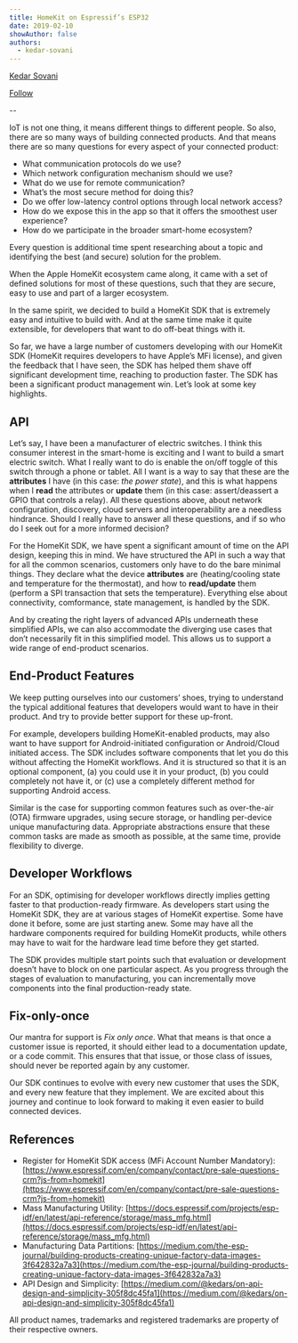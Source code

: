 ```yaml
---
title: HomeKit on Espressif’s ESP32
date: 2019-02-10
showAuthor: false
authors: 
  - kedar-sovani
---
```

[Kedar Sovani](https://kedars.medium.com/?source=post_page-----d73f197ec722--------------------------------)

[Follow](https://medium.com/m/signin?actionUrl=https%3A%2F%2Fmedium.com%2F_%2Fsubscribe%2Fuser%2F1d2175c72923&operation=register&redirect=https%3A%2F%2Fblog.espressif.com%2Fhomekit-on-espressifs-esp32-d73f197ec722&user=Kedar+Sovani&userId=1d2175c72923&source=post_page-1d2175c72923----d73f197ec722---------------------post_header-----------)

--

IoT is not one thing, it means different things to different people. So also, there are so many ways of building connected products. And that means there are so many questions for every aspect of your connected product:

- What communication protocols do we use?
- Which network configuration mechanism should we use?
- What do we use for remote communication?
- What’s the most secure method for doing this?
- Do we offer low-latency control options through local network access?
- How do we expose this in the app so that it offers the smoothest user experience?
- How do we participate in the broader smart-home ecosystem?

Every question is additional time spent researching about a topic and identifying the best (and secure) solution for the problem.

When the Apple HomeKit ecosystem came along, it came with a set of defined solutions for most of these questions, such that they are secure, easy to use and part of a larger ecosystem.

In the same spirit, we decided to build a HomeKit SDK that is extremely easy and intuitive to build with. And at the same time make it quite extensible, for developers that want to do off-beat things with it.

So far, we have a large number of customers developing with our HomeKit SDK (HomeKit requires developers to have Apple’s MFi license), and given the feedback that I have seen, the SDK has helped them shave off significant development time, reaching to production faster. The SDK has been a significant product management win. Let’s look at some key highlights.

## API

Let’s say, I have been a manufacturer of electric switches. I think this consumer interest in the smart-home is exciting and I want to build a smart electric switch. What I really want to do is enable the on/off toggle of this switch through a phone or tablet. All I want is a way to say that these are the __attributes__  I have (in this case: *the power state*), and this is what happens when I __read__  the attributes or __update__  them (in this case: assert/deassert a GPIO that controls a relay). All these questions above, about network configuration, discovery, cloud servers and interoperability are a needless hindrance. Should I really have to answer all these questions, and if so who do I seek out for a more informed decision?

For the HomeKit SDK, we have spent a significant amount of time on the API design, keeping this in mind. We have structured the API in such a way that for all the common scenarios, customers only have to do the bare minimal things. They declare what the device __attributes__ are (heating/cooling state and temperature for the thermostat), and how to __read/update__  them (perform a SPI transaction that sets the temperature). Everything else about connectivity, comformance, state management, is handled by the SDK.

And by creating the right layers of advanced APIs underneath these simplified APIs, we can also accommodate the diverging use cases that don’t necessarily fit in this simplified model. This allows us to support a wide range of end-product scenarios.

## End-Product Features

We keep putting ourselves into our customers’ shoes, trying to understand the typical additional features that developers would want to have in their product. And try to provide better support for these up-front.

For example, developers building HomeKit-enabled products, may also want to have support for Android-initiated configuration or Android/Cloud initiated access. The SDK includes software components that let you do this without affecting the HomeKit workflows. And it is structured so that it is an optional component, (a) you could use it in your product, (b) you could completely not have it, or (c) use a completely different method for supporting Android access.

Similar is the case for supporting common features such as over-the-air (OTA) firmware upgrades, using secure storage, or handling per-device unique manufacturing data. Appropriate abstractions ensure that these common tasks are made as smooth as possible, at the same time, provide flexibility to diverge.

## Developer Workflows

For an SDK, optimising for developer workflows directly implies getting faster to that production-ready firmware. As developers start using the HomeKit SDK, they are at various stages of HomeKit expertise. Some have done it before, some are just starting anew. Some may have all the hardware components required for building HomeKit products, while others may have to wait for the hardware lead time before they get started.

The SDK provides multiple start points such that evaluation or development doesn’t have to block on one particular aspect. As you progress through the stages of evaluation to manufacturing, you can incrementally move components into the final production-ready state.

## Fix-only-once

Our mantra for support is *Fix only once*. What that means is that once a customer issue is reported, it should either lead to a documentation update, or a code commit. This ensures that that issue, or those class of issues, should never be reported again by any customer.

Our SDK continues to evolve with every new customer that uses the SDK, and every new feature that they implement. We are excited about this journey and continue to look forward to making it even easier to build connected devices.

## References

- Register for HomeKit SDK access (MFi Account Number Mandatory): [https://www.espressif.com/en/company/contact/pre-sale-questions-crm?js-from=homekit](https://www.espressif.com/en/company/contact/pre-sale-questions-crm?js-from=homekit)
- Mass Manufacturing Utility: [https://docs.espressif.com/projects/esp-idf/en/latest/api-reference/storage/mass_mfg.html](https://docs.espressif.com/projects/esp-idf/en/latest/api-reference/storage/mass_mfg.html)
- Manufacturing Data Partitions: [https://medium.com/the-esp-journal/building-products-creating-unique-factory-data-images-3f642832a7a3](https://medium.com/the-esp-journal/building-products-creating-unique-factory-data-images-3f642832a7a3)
- API Design and Simplicity: [https://medium.com/@kedars/on-api-design-and-simplicity-305f8dc45fa1](https://medium.com/@kedars/on-api-design-and-simplicity-305f8dc45fa1)

All product names, trademarks and registered trademarks are property of their respective owners.
